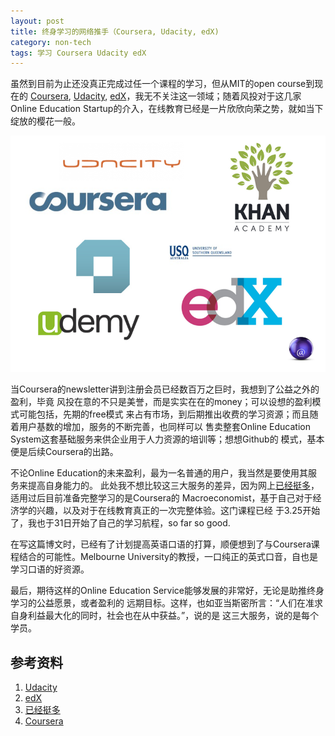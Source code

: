 ```yaml
---
layout: post
title: 终身学习的网络推手（Coursera, Udacity, edX)
category: non-tech
tags: 学习 Coursera Udacity edX
---
```


虽然到目前为止还没真正完成过任一个课程的学习，但从MIT的open course到现在的
[Coursera][Coursera], [Udacity][Udacity], [edX][edX]，我无不关注这一领域；随着风投对于这几家Online Education
Startup的介入，在线教育已经是一片欣欣向荣之势，就如当下绽放的樱花一般。

![online courses](/assets/images/opencourse.png)

当Coursera的newsletter讲到注册会员已经数百万之巨时，我想到了公益之外的盈利，毕竟
风投在意的不只是美誉，而是实实在在的money；可以设想的盈利模式可能包括，先期的free模式
来占有市场，到后期推出收费的学习资源；而且随着用户基数的增加，服务的不断完善，也同样可以
售卖整套Online Education System这套基础服务来供企业用于人力资源的培训等；想想Github的
模式，基本便是后续Coursera的出路。

不论Online Education的未来盈利，最为一名普通的用户，我当然是要使用其服务来提高自身能力的。
此处我不想比较这三大服务的差异，因为网上[已经挺多][已经挺多]，适用过后目前准备完整学习的是Coursera的
Macroeconomist，基于自己对于经济学的兴趣，以及对于在线教育真正的一次完整体验。这门课程已经
于3.25开始了，我也于31日开始了自己的学习航程，so far so good.

在写这篇博文时，已经有了计划提高英语口语的打算，顺便想到了与Coursera课程结合的可能性。Melbourne
University的教授，一口纯正的英式口音，自也是学习口语的好资源。

最后，期待这样的Online Education Service能够发展的非常好，无论是助推终身学习的公益愿景，或者盈利的
远期目标。这样，也如亚当斯密所言：“人们在准求自身利益最大化的同时，社会也在从中获益。”，说的是
这三大服务，说的是每个学员。


## 参考资料
1. [Udacity][Udacity]
2. [edX][edX]
3. [已经挺多][已经挺多]
4. [Coursera][Coursera]


[Udacity]: https://www.udacity.com/
[edX]: https://www.edx.org/
[已经挺多]: http://www.google.com.tw/#newwindow=1&site=&source=hp&q=coursera+vs.+udacity+vs.+edx&oq=coursera+vs.+udacity+vs.+edx&gs_l=hp.3...1698.9876.0.9987.28.19.0.0.0.0.0.0..0.0...0.0...1c.1.7.hp.tv3QwwHLaDg&bav=on.2,or.&bvm=bv.44442042,d.dGY&fp=2d4722cd59eb0000&biw=1653&bih=933
[Coursera]: https://www.coursera.org/

